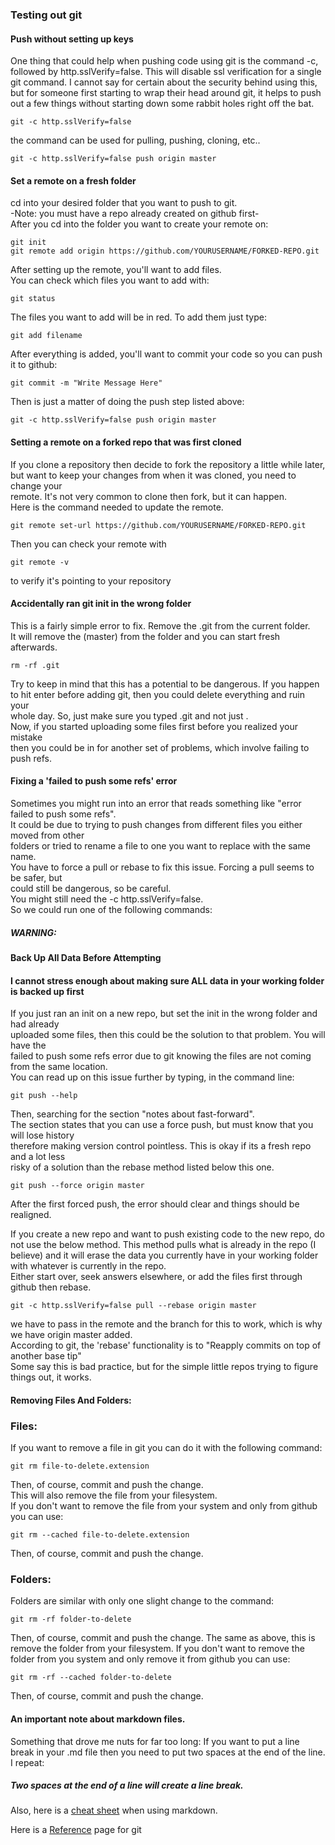 ### Testing out git
  
#### Push without setting up keys 
One thing that could help when pushing code using git is the command -c, followed by http.sslVerify=false. 
This will disable ssl verification for a single git command.  I cannot say for
certain about the security behind using this, but for someone first starting 
to wrap their head around git, it helps to push out a few things without 
starting down some rabbit holes right off the bat.  
```
git -c http.sslVerify=false
```
the command can be used for pulling, pushing, cloning, etc..
```
git -c http.sslVerify=false push origin master
```

  
#### Set a remote on a fresh folder
cd into your desired folder that you want to push to git.  
-Note: you must have a repo already created on github first-  
After you cd into the folder you want to create your remote on:  
```
git init
git remote add origin https://github.com/YOURUSERNAME/FORKED-REPO.git
```

After setting up the remote, you'll want to add files.  
You can check which files you want to add with:  
```
git status
```
The files you want to add will be in red.  To add them just type:  
```
git add filename
```
After everything is added, you'll want to commit your code so you can push it to github:  
```
git commit -m "Write Message Here"
```
Then is just a matter of doing the push step listed above:  
```
git -c http.sslVerify=false push origin master
```

#### Setting a remote on a forked repo that was first cloned
If you clone a repository then decide to fork the repository a little while later,  
but want to keep your changes from when it was cloned, you need to change your  
remote.  It's not very common to clone then fork, but it can happen.  
Here is the command needed to update the remote.  

```
git remote set-url https://github.com/YOURUSERNAME/FORKED-REPO.git
```
Then you can check your remote with  
```
git remote -v
```
to verify it's pointing to your repository  

#### Accidentally ran git init in the wrong folder  
This is a fairly simple error to fix.  Remove the .git from the current folder.  
It will remove the (master) from the folder and you can start fresh afterwards.  
```
rm -rf .git
```
Try to keep in mind that this has a potential to be dangerous.  If you happen  
to hit enter before adding git, then you could delete everything and ruin your  
whole day.  So, just make sure you typed .git and not just .  
Now, if you started uploading some files first before you realized your mistake  
then you could be in for another set of problems, which involve failing to push refs.  
  
  


#### Fixing a 'failed to push some refs' error
Sometimes you might run into an error that reads something like "error failed to push some refs".  
It could be due to trying to push changes from different files you either moved from other  
folders or tried to rename a file to one you want to replace with the same name.  
You have to force a pull or rebase to fix this issue.  Forcing a pull seems to be safer, but  
could still be dangerous, so be careful.  
You might still need the -c http.sslVerify=false.  
So we could run one of the following commands:
##### WARNING:  
#### Back Up All Data Before Attempting  
#### I cannot stress enough about making sure ALL data in your working folder is backed up first
If you just ran an init on a new repo, but set the init in the wrong folder and had already  
uploaded some files, then this could be the solution to that problem.  You will have the  
failed to push some refs error due to git knowing the files are not coming from the same location.  
You can read up on this issue further by typing, in the command line:
```
git push --help
```
Then, searching for the section "notes about fast-forward".  
The section states that you can use a force push, but must know that you will lose history  
therefore making version control pointless.  This is okay if its a fresh repo and a lot less  
risky of a solution than the rebase method listed below this one.
```
git push --force origin master
```
After the first forced push, the error should clear and things should be realigned.  


If you create a new repo and want to push existing code to the new repo,
do not use the below method.  This method pulls what is already in the repo (I believe) and it will erase the data you currently have in your working folder 
with whatever is currently in the repo.  
Either start over, seek answers elsewhere, or add the files first through github then rebase.  
```
git -c http.sslVerify=false pull --rebase origin master
```
we have to pass in the remote and the branch for this to work, which is why we have origin master added.  
According to git, the 'rebase' functionality is to "Reapply commits on top of another base tip"  
Some say this is bad practice, but for the simple little repos trying to figure things out, it works.  


#### Removing Files And Folders:  
### Files:
If you want to remove a file in git you can do it with the following command:  
```
git rm file-to-delete.extension  
```
Then, of course, commit and push the change.  
This will also remove the file from your filesystem.  
If you don't want to remove the file from your system and only from github you can use:  
```
git rm --cached file-to-delete.extension
```
Then, of course, commit and push the change.  
  
### Folders:
Folders are similar with only one slight change to the command:  
```
git rm -rf folder-to-delete  
```
Then, of course, commit and push the change.
The same as above, this is remove the folder from your filesystem.
If you don't want to remove the folder from you system and only remove it from github you can use:  
```
git rm -rf --cached folder-to-delete
```
Then, of course, commit and push the change.
  
#### An important note about markdown files.  
Something that drove me nuts for far too long:
If you want to put a line break in your .md file then you need to put two spaces at the end of the line.  
I repeat:  
##### Two spaces at the end of a line will create a line break.  

Also, here is a [cheat sheet](https://github.com/adam-p/markdown-here/wiki/Markdown-Cheatsheet) when using markdown.  
  
Here is a [Reference](https://git-scm.com/docs) page for git
